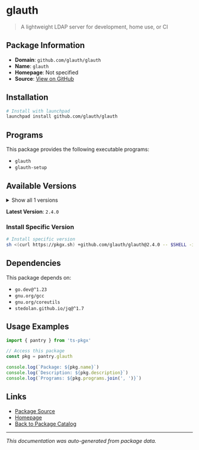 # glauth

> A lightweight LDAP server for development, home use, or CI

## Package Information

- **Domain**: `github.com/glauth/glauth`
- **Name**: `glauth`
- **Homepage**: Not specified
- **Source**: [View on GitHub](https://github.com/pkgxdev/pantry/tree/main/projects/github.com/glauth/glauth/package.yml)

## Installation

```bash
# Install with launchpad
launchpad install github.com/glauth/glauth
```

## Programs

This package provides the following executable programs:

- `glauth`
- `glauth-setup`

## Available Versions

<details>
<summary>Show all 1 versions</summary>

- `2.4.0`

</details>

**Latest Version**: `2.4.0`

### Install Specific Version

```bash
# Install specific version
sh <(curl https://pkgx.sh) +github.com/glauth/glauth@2.4.0 -- $SHELL -i
```

## Dependencies

This package depends on:

- `go.dev@^1.23`
- `gnu.org/gcc`
- `gnu.org/coreutils`
- `stedolan.github.io/jq@^1.7`

## Usage Examples

```typescript
import { pantry } from 'ts-pkgx'

// Access this package
const pkg = pantry.glauth

console.log(`Package: ${pkg.name}`)
console.log(`Description: ${pkg.description}`)
console.log(`Programs: ${pkg.programs.join(', ')}`)
```

## Links

- [Package Source](https://github.com/pkgxdev/pantry/tree/main/projects/github.com/glauth/glauth/package.yml)
- [Homepage](#)
- [Back to Package Catalog](../../../package-catalog.md)

---

*This documentation was auto-generated from package data.*
